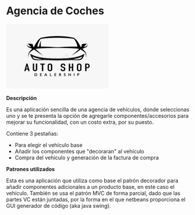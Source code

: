 # Agencia de Coches

![alt text](https://github.com/JoseAP89/AgenciaCoches/blob/joseap/src/Resources/logo.png "Logo Empresa")

**Descripción**

Es una aplicación sencilla de una agencia de vehículos, donde seleccionas uno y se te presenta la opción de agregarle componentes/accesorios para mejorar su funcionalidad, con un costo extra, por su puesto.

Contiene 3 pestañas:

* Para elegir el vehículo base
* Añadir los componentes que "decoraran" al vehículo
* Compra del vehículo y generación de la factura de compra 

**Patrones utilizados**

Esta es una aplicación que utiliza como base el patrón decorador para añadir componentes adicionales a un producto base, en este caso el vehículo. También se usa el patrón MVC de forma parcial, dado que las partes VC están juntadas, por la forma en el que netbeans proporciona el GUI generador de código (aka java swing).


